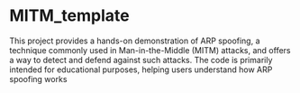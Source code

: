 # MITM_template
This project provides a hands-on demonstration of ARP spoofing, a technique commonly used in Man-in-the-Middle (MITM) attacks, and offers a way to detect and defend against such attacks. The code is primarily intended for educational purposes, helping users understand how ARP spoofing works
